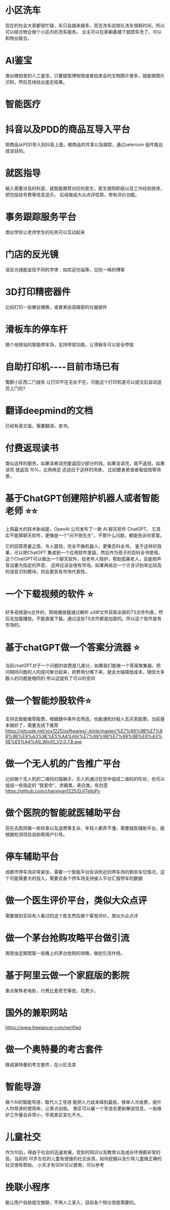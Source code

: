 # 小区洗车

  现在的社会大家都很忙碌，车只会越来越多，而去洗车店排队洗车很耗时间，所以可以结合物业做个小区内的洗车服务。
  业主可以在家躺着楼下就把车洗了。可以和物业联合。

# AI鉴宝

  类似微拍堂的人工鉴宝，只要提取博物馆或者拍卖会的文物图片够多，就能做图片识别，然后在线给出鉴定结果。

# 智能医疗

# 抖音以及PDD的商品互导入平台
把商品从PDD导入到抖音上面，做商品的共享以及跟踪，通过selenium 组件能达成该目的。

# 就医指导
 输入需要涉及的科室，就智能推荐对应的医生，医生按照职级以及工作经验排序，把包括挂号费等信息显示。
 后续做成大众点评性质，带有评价功能。

# 事务跟踪服务平台

 类似学校让老师学生的任务可以互动起来
 
# 门店的反光镜

该反光镜能呈现不同的字体：如欢迎光临等，见阮一峰的博客

# 3D打印精密器件

比如打印一些螺丝帽等，或者某些高精密的仪器部件

# 滑板车的停车杆
搞个地铁站的智能停车场，支持带锁功能，让滑板车可以安全停放

# 自助打印机----目前市场已有

蜀郡小区西二门就有
让打印不在无处不在，可能这个打印机是可以提交后自动送货上门的?

# 翻译deepmind的文档

已经有英文版，需要翻译，卖书。

# 付费返现读书

类似这样的服务，如果读者读完能返回少部分的钱，如果没读完，就不返钱，如果读完 就返现 10%，比例再定
还适应于这样的场景， 比如健身房或者瑜伽馆等场景。

# 基于ChatGPT创建陪护机器人或者智能老师 ⭐️⭐️

上周最大的技术新闻是，OpenAI 公司发布了一款 AI 聊天软件 ChatGPT。
它其实不能算聊天软件，更像是一个"问不倒先生"，不管什么问题，都能告诉你答案。

它的回答质量之高，令人震惊，完全不像机器人，更像百科全书。 鉴于这样的效果，可以把ChatGPT
集成到一个应用软件里面，然后作为孩子的百科全书使用。这个ChatGPT可以做出一个聊天软件，给老年人陪护，帮助孤寡老人，且能把声音设置为指定的声音，
这样应该会很有市场。如果再结合一个方言识别率比较高的语音识别模块，则会更具有市场代表性。

# 一个下载视频的软件 ⭐️
好多视频是ts文件的，网络播放器通过解析 u38f文件获取全部的TS文件列表，然后去加载播放。不能直接下载。通过这些TS文件都是加密的。所以这个软件是有市场的。

# 基于chatGPT做一个答案分流器 ⭐️
当前chatGPT对于一个问题的收费是几美分，如果我们能做一个答案聚集器，把问相同问题的人的提问聚合起来，把费用分摊下来，就会大幅降低成本，相信大多数人的问题是相同的
所以这就有了可以的空间

# 做一个智能炒股软件⭐️
支持去智能推荐股票，根据跟中条件去筛选，也能通知炒股人去买卖股票。当前基本做好了，需要去线下推荐
https://gitcode.net/ycx1225/softwares/-/blob/master/%E7%89%9B%E7%89%9B%E9%A3%9E%E5%A4%A9/%E7%89%9B%E7%89%9B%E9%A3%9E%E5%A4%A9_Win10_V2.0.7.8.exe

# 做一个无人机的广告推广平台
比如做个无人机的二维码扫描展示，无人机通过在空中组成二维码的形状，也可以组成一些指定的 “我爱你”，求婚类，表白类。有创意
https://github.com/chaoxiyan1225/DJITelloPy

# 做个医院的智能就医辅助平台
现在去医院做一些检查以及退费等复杂，年轻人都弄不懂，需要就医辅助平台，能根据检测项目自助帮用户引导。

# 停车辅助平台
成都市停车场非常紧张，需要一个智能平台告诉附近的停车场的剩余车位情况，这个可能需要大的投入，需要去各个停车场支持接入平台汇报停车的数据

# 做一个医生评价平台，类似大众点评
需要做到实际有人看过的这个医生然后做个客观评价，类似大众点评

# 做一个茅台抢购攻略平台做引流
用爬虫定期爬取一些晚上的茅台抢购的攻略，做到引流作用。

# 基于阿里云做一个家庭版的影院
重点聚焦老电影，付费比爱奇艺等低，花费少。

# 国外的兼职网站
https://www.freelancer.com/verified

# 做一个奥特曼的考古套件
做成奥特曼的考古套件，在小区去卖

# 智能导游
做个AI的智能导游，取代人工导游     能把人力成本降到最低，按单人次收费，提升人均导游的使用率，让景点创收。 景区可以雇一个导游去更新解说信息，一般维护工作量会非常小，毕竟景区变化不大。

# 儿童社交
作为10后，得益于社会的迅速发展，受到的知识以及教育以及成长环境都非常的高，当前的 10岁左右的儿童有很强的社交诉求。如何挖掘以及引导儿童做正确的社交很有帮助。 小天才有SDK可以使用，可以参考

# 挽联小程序
能让用户自助提交挽联，不再人工录入，目前各个殡仪馆是需要的。





